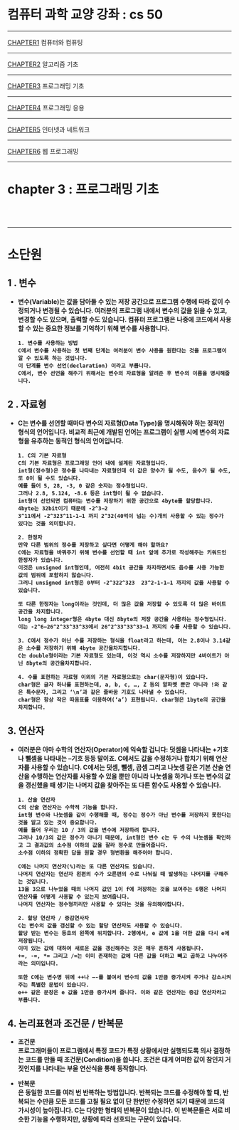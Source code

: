 # 컴퓨터 과학 교양 강좌 : cs 50

---

[CHAPTER1](https://howonkim20.github.io/Study.github.io/CHAPTER1) 컴퓨터와 컴퓨팅

---

[CHAPTER2](https://howonkim20.github.io/Study.github.io/CHAPTER2) 알고리즘 기초

---

[CHAPTER3](https://howonkim20.github.io/Study.github.io/CHAPTER3) 프로그래밍 기초

---

[CHAPTER4](https://howonkim20.github.io/Study.github.io/CHAPTER4) 프로그래밍 응용

---

[CHAPTER5](https://howonkim20.github.io/Study.github.io/CHAPTER5) 인터넷과 네트워크

---

[CHAPTER6](https://howonkim20.github.io/Study.github.io/CHAPTER6) 웹 프로그래밍

---

# chapter 3 : 프로그래밍 기초

<br> <br>

---

# 소단원

## <b> 1 . 변수

- 변수(Variable)는 값을 담아둘 수 있는 저장 공간으로 프로그램 수행에 따라 값이 수정되거나 변경될 수 있습니다. 여러분의 프로그램 내에서 변수의 값을 읽을 수 있고, 변경할 수도 있으며, 출력할 수도 있습니다. 컴퓨터 프로그램은 나중에 코드에서 사용할 수 있는 중요한 정보를 기억하기 위해 변수를 사용합니다.

      1. 변수를 사용하는 방법
      C에서 변수를 사용하는 첫 번째 단계는 여러분이 변수 사용을 원한다는 것을 프로그램이 알 수 있도록 하는 것입니다.
      이 단계를 변수 선언(declaration) 이라고 부릅니다.
      C에서, 변수 선언을 해주기 위해서는 변수의 자료형을 알려준 후 변수의 이름을 명시해줍니다.

## <b> 2 . 자료형

- C는 변수를 선언할 때마다 변수의 자료형(Data Type)을 명시해줘야 하는 정적인 형식의 언어입니다. 비교적 최근에 개발된 언어는 프로그램이 실행 시에 변수의 자료형을 유추하는 동적인 형식의 언어입니다.

      1. C의 기본 자료형
      C의 기본 자료형은 프로그래밍 언어 내에 설계된 자료형입니다.
      int형(정수형)은 정수를 나타내는 자료형인데 이 값은 양수가 될 수도, 음수가 될 수도, 또 0이 될 수도 있습니다.
      예를 들어 5, 28, -3, 0 같은 숫자는 정수형입니다.
      그러나 2.8, 5.124, -8.6 등은 int형이 될 수 없습니다.
      int형이 선언되면 컴퓨터는 변수를 저장하기 위한 공간으로 4byte를 할당합니다. 4byte는 32bit이기 때문에 -2^3−2
      3^11에서 -2^323^11-1−1 까지 2^32(40억이 넘는 수)개의 사용할 수 있는 정수가 있다는 것을 의미합니다.

      2. 한정자
      만약 다른 범위의 정수를 저장하고 싶다면 어떻게 해야 할까요?
      C에는 자료형을 바꿔주기 위해 변수를 선언할 때 int 앞에 추가로 작성해주는 키워드인 한정자가 있습니다.
      이것은 unsigned int형인데, 여전히 4bit 공간을 차지하면서도 음수를 사용 가능한 값의 범위에 포함하지 않습니다.
      그러니 unsigned int형은 0부터 -2^322^323  23^2-1-1−1 까지의 값을 사용할 수 있습니다.

      또 다른 한정자는 long이라는 것인데, 더 많은 값을 저장할 수 있도록 더 많은 바이트 공간을 차지합니다.
      long long integer형은 4byte 대신 8byte의 저장 공간을 사용하는 정수형입니다.
      이는 -2^6−26^2^33^33^33에서 26^2^33^33^33−1 까지의 수를 사용할 수 있습니다.

      3. C에서 정수가 아닌 수를 저장하는 형식을 float라고 하는데, 이는 2.8이나 3.14같은 소수를 저장하기 위해 4byte 공간을차지합니다.
      C는 double형이라는 기본 자료형도 있는데, 이것 역시 소수를 저장하지만 4바이트가 아닌 8byte의 공간을차지합니다.

      4. 수를 표현하는 자료형 이외의 기본 자료형으로는 char(문자형)이 있습니다.
      char형은 글자 하나를 표현하는데, a, b, c, …, Z 등의 알파벳 뿐만 아니라 !와 같은 특수문자, 그리고 ‘\n’과 같은 줄바꿈 기호도 나타낼 수 있습니다.
      char형은 항상 작은 따옴표를 이용하여(‘a’) 표현됩니다. char형은 1byte의 공간을 차지합니다.

## <b> 3. 연산자

- 여러분은 아마 수학의 연산자(Operator)에 익숙할 겁니다: 덧셈을 나타내는 +기호나 뺄셈을 나타내는 –기호 등등 말이죠. C에서도 값을 수정하거나 합치기 위해 연산자를 사용할 수 있습니다. C에서는 덧셈, 뺄셈, 곱셈 그리고 나눗셈 같은 기본 산술 연산을 수행하는 연산자를 사용할 수 있을 뿐만 아니라 나눗셈을 하거나 또는 변수의 값을 갱신했을 때 생기는 나머지 값을 찾아주는 또 다른 함수도 사용할 수 있습니다.

      1. 산술 연산자
      C의 산술 연산자는 수학적 기능을 합니다.
      int형 변수와 나눗셈을 같이 수행해줄 때, 정수는 정수가 아닌 변수를 저장하지 못한다는 것을 알고 있는 것이 중요합니다.
      예를 들어 우리는 10 / 3의 값을 변수에 저장하려 합니다.
      그러나 10/3의 값은 정수가 아니기 때문에, int형인 변수 c는 두 수의 나눗셈을 확인하고 그 결과값의 소수점 이하의 값을 잘라 정수로 만들어줍니다.
      소수점 이하의 정확한 답을 원할 경우 형변환을 해주어야 합니다.

      C에는 나머지 연산자(%)라는 또 다른 연산자도 있습니다.
      나머지 연산자는 연산자 왼편의 수가 오른편의 수로 나눠질 때 발생하는 나머지를 구해주는 것입니다.
      13을 3으로 나누었을 때의 나머지 값인 1이 f에 저장하는 것을 보여주는 6행은 나머지 연산자를 어떻게 사용할 수 있는지 보여줍니다.
      나머지 연산자는 정수형끼리만 사용할 수 있다는 것을 유의해야합니다.

      2. 할당 연산자 / 증감연사자
      C는 변수의 값을 갱신할 수 있는 할당 연산자도 사용할 수 있습니다.
      할당 받는 변수는 등호의 왼쪽에 위치합니다. 2행에서, e 값에 1을 더한 값을 다시 e에 저장됩니다.
      이미 있는 값에 대하여 새로운 값을 갱신해주는 것은 매우 흔하게 사용됩니다.
      +=, -=, *= 그리고 /=는 이미 존재하는 값에 다른 값을 더하고 빼고 곱하고 나누어주라는 의미입니다.

      또한 C에는 변수명 뒤에 ++나 –-를 붙여서 변수의 값을 1만큼 증가시켜 주거나 감소시켜 주는 특별한 문법이 있습니다.
      e++ 같은 문장은 e 값을 1만큼 증가시켜 줍니다. 이와 같은 연산자는 증감 연산자라고 부릅니다.

## <b> 4. 논리표현과 조건문 / 반복문

- 조건문<br>
  프로그래머들이 프로그램에서 특정 코드가 특정 상황에서만 실행되도록 의사 결정하는 코드를 만들 때 조건문(Condition)을 씁니다. 조건은 대게 어떠한 값이 참인지 거짓인지를 나타내는 부울 연산식을 통해 동작합니다.

- 반복문<br>
  은 동일한 코드를 여러 번 반복하는 방법입니다. 반복되는 코드를 수정해야 할 때, 반복되는 수만큼 모든 코드를 고칠 필요 없이 단 한번만 수정하면 되기 때문에 코드의 가시성이 높아집니다. C는 다양한 형태의 반복문이 있습니다. 이 반복문들은 서로 비슷한 기능을 수행하지만, 상황에 따라 선호되는 구문이 있습니다.
